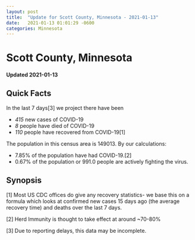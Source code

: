 ```yaml
---
layout: post
title:  "Update for Scott County, Minnesota - 2021-01-13"
date:   2021-01-13 01:01:29 -0600
categories: Minnesota
---
```


# Scott County, Minnesota
#### Updated 2021-01-13

## Quick Facts

In the last 7 days[3] we project there have been
- *415* new cases of COVID-19
- *8* people have died of COVID-19
- *110* people have recovered from COVID-19[1]

The population in this census area is 149013. By our calculations:
- 7.85% of the population have had COVID-19.[2]
- 0.67% of the population or 991.0 people are actively fighting the virus.

## Synopsis




[1] Most US CDC offices do give any recovery statistics- we base this on a formula which looks at confirmed new cases
15 days ago (the average recovery time) and deaths over the last 7 days.

[2] Herd Immunity is thought to take effect at around ~70-80%

[3] Due to reporting delays, this data may be incomplete.
 
    